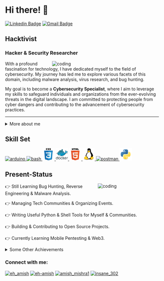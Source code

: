 # Hi there! 👋 

[![Linkedin Badge](https://img.shields.io/badge/LinkedIn-blue?style=flat&logo=linkedin&labelColor=blue&link=https://www.linkedin.com/in/eh-amish/)](https://www.linkedin.com/in/eh-amish/) [![Gmail Badge](https://img.shields.io/badge/Gmail-red?style=flat-square&logo=Gmail&logoColor=white&link=mailto:amishkumarmisgra@gmail.com)](mailto:amishkumarmisgra@gmail.com)

## Hacktivist

### Hacker & Security Researcher

<img align="right" alt="coding" width="350" src="https://user-images.githubusercontent.com/55389276/140866485-8fb1c876-9a8f-4d6a-98dc-08c4981eaf70.gif">

With a profound fascination for technology, I have dedicated myself to the field of cybersecurity. My journey has led me to explore various facets of this domain, including malware analysis, virus research, and bug hunting.

My goal is to become a **Cybersecurity Specialist**, where I aim to leverage my skills to safeguard individuals and organizations from the ever-evolving threats in the digital landscape. I am committed to protecting people from cyber dangers and contributing to the advancement of cybersecurity practices.

---

<details close="">
  <summary>More about me</summary>
  <ul>
    <li><strong>Name</strong>: Amish</li>
    <li><strong>From</strong>: India</li>
    <li><strong>Bug Hunter</strong> | <strong>Security Researcher</strong> | <strong>Application Penetration Testing</strong></li>
    <li>In the past, I have engaged in the defacement of numerous government websites and private programs, which has provided me with substantial experience in cracking and bug hunting. Currently.</li>
    <li>Improving knowledge in <strong>Website Vulnerabilities Scanning, Reverse Engineering & Malware Analysis</strong></li>
    <li>I’m currently learning <strong>everything</strong></li>
  </ul>
</details>

## Skill Set

<p align="left"> <a href="https://www.arduino.cc/" target="_blank" rel="noreferrer"> <img src="https://cdn.worldvectorlogo.com/logos/arduino-1.svg" alt="arduino" width="40" height="40"/> </a> <a href="https://www.gnu.org/software/bash/" target="_blank" rel="noreferrer"> <img src="https://www.vectorlogo.zone/logos/gnu_bash/gnu_bash-icon.svg" alt="bash" width="40" height="40"/> </a> <a href="https://www.w3schools.com/css/" target="_blank" rel="noreferrer"> <img src="https://raw.githubusercontent.com/devicons/devicon/master/icons/css3/css3-original-wordmark.svg" alt="css3" width="40" height="40"/> </a> <a href="https://www.docker.com/" target="_blank" rel="noreferrer"> <img src="https://raw.githubusercontent.com/devicons/devicon/master/icons/docker/docker-original-wordmark.svg" alt="docker" width="40" height="40"/> </a> <a href="https://www.w3.org/html/" target="_blank" rel="noreferrer"> <img src="https://raw.githubusercontent.com/devicons/devicon/master/icons/html5/html5-original-wordmark.svg" alt="html5" width="40" height="40"/> </a> <a href="https://www.linux.org/" target="_blank" rel="noreferrer"> <img src="https://raw.githubusercontent.com/devicons/devicon/master/icons/linux/linux-original.svg" alt="linux" width="40" height="40"/> </a> <a href="https://postman.com" target="_blank" rel="noreferrer"> <img src="https://www.vectorlogo.zone/logos/getpostman/getpostman-icon.svg" alt="postman" width="40" height="40"/> </a> <a href="https://www.python.org" target="_blank" rel="noreferrer"> <img src="https://raw.githubusercontent.com/devicons/devicon/master/icons/python/python-original.svg" alt="python" width="40" height="40"/> </a> </p>


## Present-Status
<img align="right" alt="coding" width="200" src="https://web.archive.org/web/20240725095918/https://camo.githubusercontent.com/ca96ac12024a23410f4b8d22a0de74287529ad008328557725514896958346fd/68747470733a2f2f67696666696c65732e616c706861636f646572732e636f6d2f3135362f31353637352e676966">
          
<p>👉 Still Learning Bug Hunting, Reverse Engineering & Malware Analysis.</p>
<p>👉 Managing Tech Communities & Organizing Events.</p>
<p>👉 Writing Useful Python & Shell Tools for Myself & Communities.</p>
<p>👉 Building & Contributing to Open Source Projects.</p>
<p>👉 Currently Learning Mobile Pentesting & Web3.</p>


<details>
  <summary>Some Other Achievements</summary>
   <br>
  
 * 🏆 Found Security Issues in Various Websites: - NASA, Moneytree KK, Board ReliaQuest, ROKT, Roobet, Apperal
Accessories, Apache Pulsar, Equal Employment Opportunity Commission, Pension Benefit Guaranty Corporation,
20+ Others.                                                                                                           
* 🏆 Case Study on Log4j                                                                                                
* 🏆 HackTheBox: - Solved 85+ Lab Machines.
  
</details>


<h3 align="left">Connect with me:</h3>
<p align="left">
<a href="https://twitter.com/eh_amish" target="blank"><img align="center" src="https://raw.githubusercontent.com/rahuldkjain/github-profile-readme-generator/master/src/images/icons/Social/twitter.svg" alt="eh_amish" height="30" width="40" /></a>
<a href="https://linkedin.com/in/eh-amish" target="blank"><img align="center" src="https://raw.githubusercontent.com/rahuldkjain/github-profile-readme-generator/master/src/images/icons/Social/linked-in-alt.svg" alt="eh-amish" height="30" width="40" /></a>
<a href="https://instagram.com/amish_mishra1" target="blank"><img align="center" src="https://raw.githubusercontent.com/rahuldkjain/github-profile-readme-generator/master/src/images/icons/Social/instagram.svg" alt="amish_mishra1" height="30" width="40" /></a>
<a href="https://discord.gg/insane_302" target="blank"><img align="center" src="https://raw.githubusercontent.com/rahuldkjain/github-profile-readme-generator/master/src/images/icons/Social/discord.svg" alt="insane_302" height="30" width="40" /></a>
</p>
